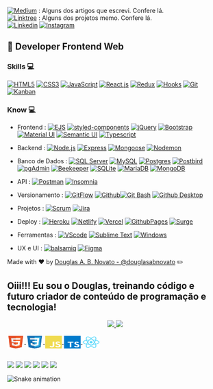 
[![Medium](https://img.shields.io/badge/-Medium-grey?style=flat&logo=Medium&logoColor=medium&link=https://medium.com/@douglasabnovato)](https://medium.com/@douglasabnovato) : Alguns dos artigos que escrevi. Confere lá.<br />
[![Linktree](https://img.shields.io/badge/-Linktree-grey?style=flat&logo=Linktree&logoColor=linktree&link=https://linktr.ee/douglasabnovato)](https://linktr.ee/douglasabnovato) : Alguns dos projetos memo. Confere lá. <br />
[![Linkedin](https://img.shields.io/badge/-LinkedIn-grey?style=flat&logo=Linkedin&logoColor=white&link=https://www.linkedin.com/in/douglasabnovato)](https://www.linkedin.com/in/douglasabnovato)
[![Instagram](https://img.shields.io/badge/-Instagram-grey?style=flat&logo=Instagram&logoColor=instagram&link=https://www.instagram.com/douglasabnovato)](https://www.instagram.com/douglasabnovato) 

## :city_sunset: Developer Frontend Web

### Skills 💻

[![HTML5](http://img.shields.io/badge/-HTML5-eee?style=flat-square&logo=html5&logoColor=E34F26)](https://developer.mozilla.org/pt-BR/docs/Web/HTML)
[![CSS3](https://img.shields.io/badge/-CSS3-eee?style=flat-square&logo=css3&logoColor=0088cc)](https://www.w3schools.com/css/)
[![JavaScript](https://img.shields.io/badge/-JavaScript-eee?style=flat-square&logo=javascript&logoColor=DD9C25)](https://www.javascript.com/)
[![React.js](https://img.shields.io/badge/-React-eee?style=flat-square&logo=react&logoColor=0088cc)](https://reactjs.org/)
[![Redux](https://img.shields.io/badge/-Redux-eee?style=flat-square&logo=redux&logoColor=764ABC)](https://react-redux.js.org/) 
[![Hooks](https://img.shields.io/badge/-Hooks-eee?style=flat-square&logo=hooks&logoColor=764ABC)](https://reactjs.org/docs/hooks-intro.html)
[![Git](https://img.shields.io/badge/-Git-eee?style=flat-square&logo=git)](https://git-scm.com/)
[![Kanban](http://img.shields.io/badge/-Kanban-eee?style=flat-square&logo=Kanban&logoColor=E34F26)](https://kanbanflow.com/)

### Know 💻

- Frontend : [![EJS](https://img.shields.io/badge/-EJS-eee?style=flat-square&logo=EJS&logoColor=DD9C25)](https://ejs.co/) 
[![styled-components](https://img.shields.io/badge/-styled%20components-eee?style=flat-square&logo=styled-components&logoColor=styled-components)](https://styled-components.com/docs)
[![jQuery](https://img.shields.io/badge/-jQuery-eee?style=flat-square&logo=jquery&logoColor=blue)](https://jquery.com/)
[![Bootstrap](http://img.shields.io/badge/-Bootstrap-eee?style=flat-square&logo=bootstrap&logoColor=563D7C)](https://getbootstrap.com/)
[![Material UI](https://img.shields.io/badge/-Material_UI-eee?style=flat-square&logo=material-ui&logoColor=blue)](https://material-ui.com/pt/)
[![Semantic UI](https://img.shields.io/badge/-Semantic_UI-eee?style=flat-square&logo=react&logoColor=35BDB2)](https://semantic-ui.com/) 
[![Typescript](https://img.shields.io/badge/-Typescript-eee?style=flat-square&logo=typescript&logoColor=764ABC)](https://www.typescriptlang.org/)

- Backend : [![Node.js](https://img.shields.io/badge/-Nodejs-eee?style=flat-square&logo=Node.js)](https://nodejs.org)
[![Express](https://img.shields.io/badge/-Express-eee?style=flat-square&logo=express&logoColor=green)](https://expressjs.com/)
[![Mongoose](https://img.shields.io/badge/-Mongoose-eee?style=flat-square&logo=mongodb&logoColor=red)](https://mongoosejs.com/)
[![Nodemon](https://img.shields.io/badge/-Nodemon-eee?style=flat-square&logo=nodemon)](https://nodemon.io/)

- Banco de Dados : [![SQL Server](https://img.shields.io/badge/-SQLServer-eee?style=flat-square&logo=SQLServer&logoColor=black)](https://docs.microsoft.com/en-us/sql/sql-server/?view=sql-server-ver15)
[![MySQL](https://img.shields.io/badge/-MySQL-eee?style=flat-square&logo=mysql&logoColor=black)](https://www.mysql.com/)
[![Postgres](https://img.shields.io/badge/-Postgres-eee?style=flat-square&logo=Postgres&logoColor=black)](https://www.postgresql.org/)
[![Postbird](https://img.shields.io/badge/-Postbird-eee?style=flat-square&logo=Postbird&logoColor=black)](https://www.electronjs.org/apps/postbird)
[![pgAdmin](https://img.shields.io/badge/-pgAdmin-eee?style=flat-square&logo=pgAdmin&logoColor=black)](https://www.pgadmin.org/)
[![Beekeeper](https://img.shields.io/badge/-Beekeeper-eee?style=flat-square&logo=Beekeeper&logoColor=black)](https://www.beekeeperstudio.io/)
[![SQLite](https://img.shields.io/badge/-SQLite-eee?style=flat-square&logo=SQLite)](https://www.sqlite.org/index.html)
[![MariaDB](https://img.shields.io/badge/-MariaDB-eee?style=flat-square&logo=MariaDB)](https://mariadb.org/) 
[![MongoDB](https://img.shields.io/badge/-MongoDB-eee?style=flat-square&logo=mongodb)](https://www.mongodb.com/)

- API : [![Postman](https://img.shields.io/badge/-Postman-eee?style=flat-square&logo=Postman)](https://www.postman.com/)
[![Insomnia](https://img.shields.io/badge/-Insomnia-eee?style=flat-square&logo=Insomnia)](https://insomnia.rest/) 

- Versionamento : [![GitFlow](https://img.shields.io/badge/-GitFlow-eee?style=flat-square&logo=GitFlow)](https://git-scm.com/)
[![Github](https://img.shields.io/badge/-GitHub-eee?style=flat-square&logo=github&logoColor=000000)](https://github.com/)[![Git Bash](https://img.shields.io/badge/-GitBash-eee?style=flat-square&logo=GitBash)](https://git-scm.com/) [![Github Desktop](https://img.shields.io/badge/-GithubDesktop-eee?style=flat-square&logo=GithubDesktop&logoColor=000000)](https://desktop.github.com/)  
 
- Projetos : [![Scrum](http://img.shields.io/badge/-Scrum-eee?style=flat-square&logo=Scrum&logoColor=E34F26)](https://www.scrum.org/forum/scrum-forum/14437/agile-and-documentation)
[![Jira](http://img.shields.io/badge/-Jira-eee?style=flat-square&logo=Jira&logoColor=E34F26)](https://www.atlassian.com/try/cloud/signup?bundle=jira-software&edition=free)<br/>

- Deploy : [![Heroku](https://img.shields.io/badge/-Heroku-eee?style=flat-square&logo=Heroku)](https://dashboard.heroku.com/)
[![Netlify](https://img.shields.io/badge/-netlify-eee?style=flat-square&logo=netlify)](https://www.netlify.com/)
[![Vercel](https://img.shields.io/badge/-vercel-eee?style=flat-square&logo=vercel)](https://vercel.com/)
[![GithubPages](https://img.shields.io/badge/-GithubPages-eee?style=flat-square&logo=GithubPages)](https://pages.github.com/)
[![Surge](https://img.shields.io/badge/-Surge-eee?style=flat-square&logo=Surge)](https://surge.sh/)

- Ferramentas : [![VScode](https://img.shields.io/badge/-VS%20Code-eee?style=flat-square&logo=visual%20studio%20code&logoColor=25AEF3)](https://code.visualstudio.com/)
[![Sublime Text](https://img.shields.io/badge/-Sublime%20Text-eee?style=flat-square&logo=sublime%20text)](https://www.sublimetext.com/) 
[![Windows](https://img.shields.io/badge/-Windows-eee?style=flat-square&logo=windows&logoColor=0088cc)](https://www.microsoft.com/windows/get-windows-10)<br />

- UX e UI : [![balsamiq](https://img.shields.io/badge/-balsamiq-eee?style=flat-square&logo=balsamiq)](https://balsamiq.com/)
[![Figma](https://img.shields.io/badge/-Figma-eee?style=flat-square&logo=Figma)](https://www.figma.com/)<br/>
 
Made with :heart: by <a href="https://linktr.ee/douglasabnovato" target="_blank">Douglas A. B. Novato - @douglasabnovato</a> :pencil2:


## Oiii!!! Eu sou o Douglas, treinando código e futuro criador de conteúdo de programação e tecnologia!
<div align="center">
  <a href="https://github.com/douglasabnovato">
  <img height="180em" src="https://github-readme-stats.vercel.app/api?username=douglasabnovato&show_icons=true&theme=dracula&include_all_commits=true&count_private=true"/>
  <img height="180em" src="https://github-readme-stats.vercel.app/api/top-langs/?username=douglasabnovato&layout=compact&langs_count=7&theme=dracula"/>
</div>
<div style="display: inline_block"><br>
  <img align="center" alt="douglasabnovato-HTML" height="30" width="40" src="https://raw.githubusercontent.com/devicons/devicon/master/icons/html5/html5-original.svg">
  <img align="center" alt="douglasabnovato-CSS" height="30" width="40" src="https://raw.githubusercontent.com/devicons/devicon/master/icons/css3/css3-original.svg">
  <img align="center" alt="douglasabnovato-Js" height="30" width="40" src="https://raw.githubusercontent.com/devicons/devicon/master/icons/javascript/javascript-plain.svg">
  <img align="center" alt="douglasabnovato-Ts" height="30" width="40" src="https://raw.githubusercontent.com/devicons/devicon/master/icons/typescript/typescript-plain.svg">
  <img align="center" alt="douglasabnovato-React" height="30" width="40" src="https://raw.githubusercontent.com/devicons/devicon/master/icons/react/react-original.svg">
</div>
  
  ##
 
<div> 
  <a href="https://www.youtube.com/channel/UChakOFZ7emqTWF1RjV6uifg" target="_blank"><img src="https://img.shields.io/badge/YouTube-FF0000?style=for-the-badge&logo=youtube&logoColor=white" target="_blank"></a>
  <a href="https://instagram.com/douglasabnovato" target="_blank"><img src="https://img.shields.io/badge/-Instagram-%23E4405F?style=for-the-badge&logo=instagram&logoColor=white" target="_blank"></a>
 <a href="https://www.linkedin.com/in/douglasabnovato" target="_blank"><img src="https://img.shields.io/badge/-LinkedIn-%230077B5?style=for-the-badge&logo=linkedin&logoColor=white" target="_blank"></a>
 	<a href="https://www.twitch.tv/douglasabnovato" target="_blank"><img src="https://img.shields.io/badge/Twitch-9146FF?style=for-the-badge&logo=twitch&logoColor=white" target="_blank"></a>
 <a href="https://discord.gg/pDbY76q8Qf" target="_blank"><img src="https://img.shields.io/badge/Discord-7289DA?style=for-the-badge&logo=discord&logoColor=white" target="_blank"></a> 
  <a href = "mailto:douglasabnovato@gmail.com"><img src="https://img.shields.io/badge/-Gmail-%23333?style=for-the-badge&logo=gmail&logoColor=white" target="_blank"></a>
   
  ![Snake animation](https://github.com/douglasabnovato/douglasabnovato/blob/output/github-contribution-grid-snake.svg)
 
</div>
